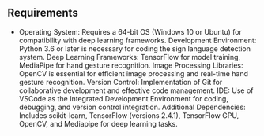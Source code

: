 ## Requirements
* Operating System: Requires a 64-bit OS (Windows 10 or Ubuntu) for compatibility with deep learning frameworks.
Development Environment: Python 3.6 or later is necessary for coding the sign language detection system.
Deep Learning Frameworks: TensorFlow for model training, MediaPipe for hand gesture recognition.
Image Processing Libraries: OpenCV is essential for efficient image processing and real-time hand gesture recognition.
Version Control: Implementation of Git for collaborative development and effective code management.
IDE: Use of VSCode as the Integrated Development Environment for coding, debugging, and version control integration.
Additional Dependencies: Includes scikit-learn, TensorFlow (versions 2.4.1), TensorFlow GPU, OpenCV, and Mediapipe for deep learning tasks.
